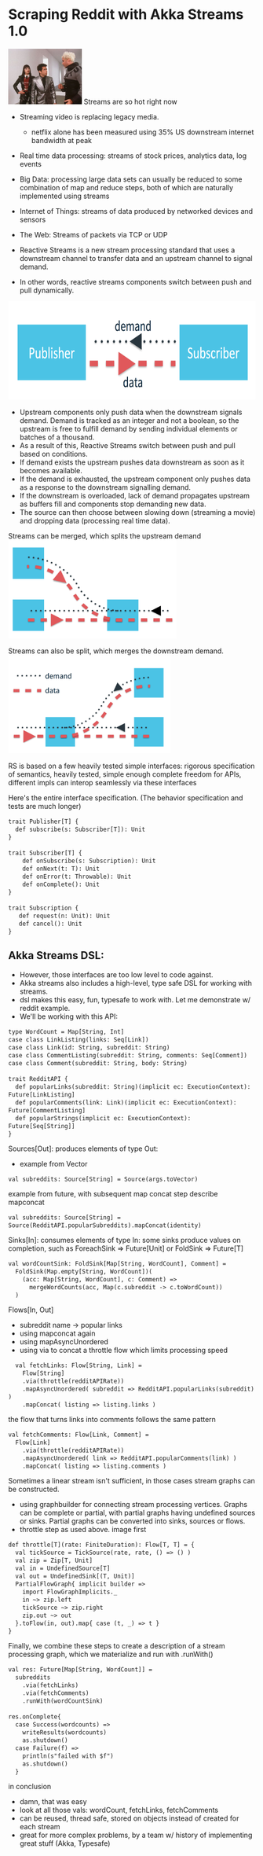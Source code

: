 Scraping Reddit with Akka Streams 1.0
=====================================
<img src="img/mugatu_streams.jpg" alt="alt text" width="150">
Streams are so hot right now


- Streaming video is replacing legacy media.
    + netflix alone has been measured using 35% US downstream internet bandwidth at peak
- Real time data processing: streams of stock prices, analytics data, log events
- Big Data: processing large data sets can usually be reduced to some combination of map and reduce steps, both of which are naturally implemented using streams
- Internet of Things: streams of data produced by networked devices and sensors
- The Web: Streams of packets via TCP or UDP


- Reactive Streams is a new stream processing standard that uses a downstream channel to transfer data and an upstream channel to signal demand.
- In other words, reactive streams components switch between push and pull dynamically.
<img src="img/stream.png" alt="alt text" height="200">

- Upstream components only push data when the downstream signals demand. Demand is tracked as an integer and not a boolean, so the upstream is free to fulfill demand by sending individual elements or batches of a thousand.
- As a result of this, Reactive Streams switch between push and pull based on conditions.
- If demand exists the upstream pushes data downstream as soon as it becomes available.
- If the demand is exhausted, the upstream component only pushes data as a response to the downstream signalling demand. 
- If the downstream is overloaded, lack of demand propagates upstream as buffers fill and components stop demanding new data. 
- The source can then choose between slowing down (streaming a movie) and dropping data (processing real time data). 

Streams can be merged, which splits the upstream demand
<img src="img/merge.png" alt="alt text" height="200">

Streams can also be split, which merges the downstream demand.
<img src="img/split.png" alt="alt text" height="200">


RS is based on a few heavily tested simple interfaces:
rigorous specification of semantics, heavily tested, simple enough complete freedom for APIs, different impls can interop seamlessly via these interfaces

Here's the entire interface specification. (The behavior specification and tests are much longer)
```
trait Publisher[T] {
  def subscribe(s: Subscriber[T]): Unit
}

trait Subscriber[T] {
    def onSubscribe(s: Subscription): Unit
    def onNext(t: T): Unit
    def onError(t: Throwable): Unit
    def onComplete(): Unit
}

trait Subscription {
   def request(n: Unit): Unit
   def cancel(): Unit
}
```


Akka Streams DSL:
--------------------------

- However, those interfaces are too low level to code against.
- Akka streams also includes a high-level, type safe DSL for working with streams.
- dsl makes this easy, fun, typesafe to work with. Let me demonstrate w/ reddit example.
- We'll be working with this API:
```
type WordCount = Map[String, Int]
case class LinkListing(links: Seq[Link])
case class Link(id: String, subreddit: String)
case class CommentListing(subreddit: String, comments: Seq[Comment])
case class Comment(subreddit: String, body: String)

trait RedditAPI {
  def popularLinks(subreddit: String)(implicit ec: ExecutionContext): Future[LinkListing]
  def popularComments(link: Link)(implicit ec: ExecutionContext): Future[CommentListing]
  def popularStrings(implicit ec: ExecutionContext): Future[Seq[String]]
}
```

Sources[Out]: produces elements of type Out:
- example from Vector
```
val subreddits: Source[String] = Source(args.toVector)
```

example from future, with subsequent map concat step
describe mapconcat
```
val subreddits: Source[String] = Source(RedditAPI.popularSubreddits).mapConcat(identity)
```


Sinks[In]: consumes elements of type In:
some sinks produce values on completion, such as ForeachSink => Future[Unit] or FoldSink => Future[T]

```
val wordCountSink: FoldSink[Map[String, WordCount], Comment] =
  FoldSink(Map.empty[String, WordCount])( 
    (acc: Map[String, WordCount], c: Comment) => 
      mergeWordCounts(acc, Map(c.subreddit -> c.toWordCount))
  )
```

Flows[In, Out]
- subreddit name -> popular links
- using mapconcat again
- using mapAsyncUnordered
- using via to concat a throttle flow which limits processing speed

```
  val fetchLinks: Flow[String, Link] =
    Flow[String]
    .via(throttle(redditAPIRate))
    .mapAsyncUnordered( subreddit => RedditAPI.popularLinks(subreddit) )
    .mapConcat( listing => listing.links )
```

the flow that turns links into comments follows the same pattern

```
val fetchComments: Flow[Link, Comment] =
  Flow[Link]
    .via(throttle(redditAPIRate))
    .mapAsyncUnordered( link => RedditAPI.popularComments(link) )
    .mapConcat( listing => listing.comments )
```



Sometimes a linear stream isn't sufficient, in those cases stream graphs can be constructed.
 - using graphbuilder for connecting stream processing vertices. Graphs can be complete or partial, with partial graphs having undefined sources or sinks. Partial graphs can be converted into sinks, sources or flows.
 - throttle step as used above. image first

```
def throttle[T](rate: FiniteDuration): Flow[T, T] = {
  val tickSource = TickSource(rate, rate, () => () )
  val zip = Zip[T, Unit]
  val in = UndefinedSource[T]
  val out = UndefinedSink[(T, Unit)]
  PartialFlowGraph{ implicit builder =>
    import FlowGraphImplicits._
    in ~> zip.left
    tickSource ~> zip.right
    zip.out ~> out
  }.toFlow(in, out).map{ case (t, _) => t }
}
```


Finally, we combine these steps to create a description of a stream processing graph, which we materialize and run with .runWith()

```
val res: Future[Map[String, WordCount]] =
  subreddits
    .via(fetchLinks)
    .via(fetchComments)
    .runWith(wordCountSink)

res.onComplete{
  case Success(wordcounts) =>
    writeResults(wordcounts)
    as.shutdown()
  case Failure(f) =>
    println(s"failed with $f")
    as.shutdown()
  }
```


in conclusion
- damn, that was easy
- look at all those vals: wordCount, fetchLinks, fetchComments
- can be reused, thread safe, stored on objects instead of created for each stream
- great for more complex problems, by a team w/ history of implementing great stuff (Akka, Typesafe)
